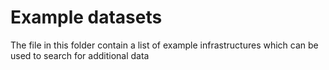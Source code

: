 # Example datasets
The file in this folder contain a list of example infrastructures which can be used to search for additional data